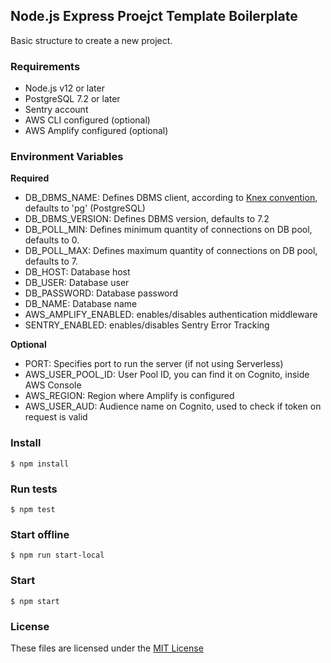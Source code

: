 ## Node.js Express Proejct Template Boilerplate

Basic structure to create a new project.

### Requirements

- Node.js v12 or later
- PostgreSQL 7.2 or later
- Sentry account
- AWS CLI configured (optional)
- AWS Amplify configured (optional)

### Environment Variables

**Required**

- DB_DBMS_NAME: Defines DBMS client, according to [Knex convention](http://knexjs.org/#Installation-client), defaults to 'pg' (PostgreSQL)
- DB_DBMS_VERSION: Defines DBMS version, defaults to 7.2
- DB_POLL_MIN: Defines minimum quantity of connections on DB pool, defaults to 0.
- DB_POLL_MAX: Defines maximum quantity of connections on DB pool, defaults to 7.
- DB_HOST: Database host
- DB_USER: Database user
- DB_PASSWORD: Database password
- DB_NAME: Database name
- AWS_AMPLIFY_ENABLED: enables/disables authentication middleware
- SENTRY_ENABLED: enables/disables Sentry Error Tracking

**Optional**

- PORT: Specifies port to run the server (if not using Serverless)
- AWS_USER_POOL_ID: User Pool ID, you can find it on Cognito, inside AWS Console
- AWS_REGION: Region where Amplify is configured
- AWS_USER_AUD: Audience name on Cognito, used to check if token on request is valid

### Install

`$ npm install`

### Run tests

`$ npm test`

### Start offline

`$ npm run start-local`

### Start

`$ npm start`

### License

These files are licensed under the [MIT License](LICENSE)
